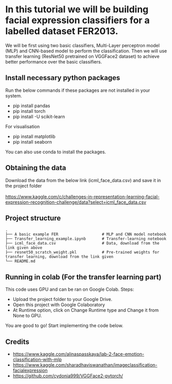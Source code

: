 # In this tutorial we will be building facial expression classifiers for a labelled dataset FER2013. 

We will be first using two basic classifiers, Multi-Layer perceptron model (MLP) and CNN-based model to perform the classification. Then we will use transfer learning (ResNet50 pretrained on VGGFace2 dataset) to achieve better performance over the basic classifiers.

## Install necessary python packages 

Run the below commands if these packages are not installed in your system. 

- pip install pandas
- pip install torch
- pip install -U scikit-learn

For visualisation

- pip install matplotlib
- pip install seaborn

You can also use conda to install the packages.

## Obtaining the data 

Download the data from the below link (icml_face_data.csv) and save it in the project folder </br>  
https://www.kaggle.com/c/challenges-in-representation-learning-facial-expression-recognition-challenge/data?select=icml_face_data.csv

## Project structure

    .
    ├── A basic example FER                   # MLP and CNN model notebook
    ├── Transfer_learning_example.ipynb       # Transfer-learning notebook
    ├── icml_face_data.csv                    # Data, download from the link given above
    ├── resnet50_scratch_weight.pkl           # Pre-trained weights for transfer learning, download from the link given
    └── README.md

## Running in colab (For the transfer learning part)

This code uses GPU and can be ran on Google Colab. Steps:

- Upload the project folder to your Google Drive.
- Open this project with Google Colaboratory
- At Runtime option, click on Change Runtime type and Change it from None to GPU.

You are good to go! Start implementing the code below.


## Credits

- https://www.kaggle.com/alinaspasskaya/lab-2-face-emotion-classification-with-mlp
- https://www.kaggle.com/sharadhaviswanathan/imageclassification-facialexpression
- https://github.com/cydonia999/VGGFace2-pytorch/